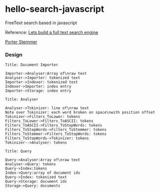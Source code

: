 # hello-search-javascript
FreeText search based in javascript


Reference:
[Lets build a full text search engine](https://artem.krylysov.com/blog/2020/07/28/lets-build-a-full-text-search-engine/)

[Porter Stemmer](https://tartarus.org/martin/PorterStemmer/js.txt)

### Design
``` sequence
Title: Document Importer

Importer->Analyser:Array of\nraw text
Analyser->Importer: tokenized text
Importer->Indexer: tokenized text
Indexer->Importer: index entry
Importer->Storage: index entry

```

``` sequence
Title: Analyser

Analyser->Tokinizer: line of\nraw text
Note over Tokinizer: each word broken on space\nwith position offset
Tokinizer->Filters_ToLower: tokens
Filters_ToLower->Filters_ToASCII: tokens
Filters_ToASCII->Filters_ToStopWords: tokens
Filters_ToStopWords->Filters_ToStemmer: tokens
Filters_ToStemmer->Filters_ToStopWords: tokens
Filters_ToStopWords->Tokinizer: tokens
Tokinizer-->Analyser: tokens

```

``` sequence
Title: Query

Query->Analyser:Array of\nraw text
Analyser->Query: tokens
Query->Index:tokens
Index->Query:array of document ids
Query->Index: tokenized text
Query->Storage: document ids
Storage->Query: documents

```